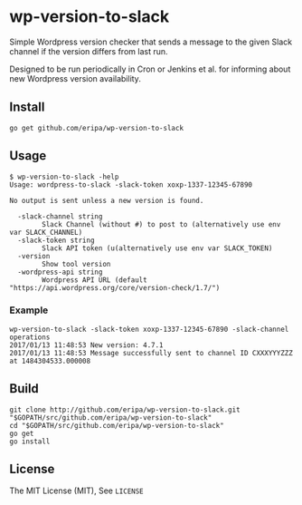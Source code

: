 # wp-version-to-slack

Simple Wordpress version checker that sends a message to the given Slack channel if the version differs from last run.

Designed to be run periodically in Cron or Jenkins et al. for informing about new Wordpress version availability.

## Install

```shell
go get github.com/eripa/wp-version-to-slack
```

## Usage

```shel
$ wp-version-to-slack -help
Usage: wordpress-to-slack -slack-token xoxp-1337-12345-67890

No output is sent unless a new version is found.

  -slack-channel string
        Slack Channel (without #) to post to (alternatively use env var SLACK_CHANNEL)
  -slack-token string
        Slack API token (u(alternatively use env var SLACK_TOKEN)
  -version
        Show tool version
  -wordpress-api string
        Wordpress API URL (default "https://api.wordpress.org/core/version-check/1.7/")
```

### Example

```shell
wp-version-to-slack -slack-token xoxp-1337-12345-67890 -slack-channel operations
2017/01/13 11:48:53 New version: 4.7.1
2017/01/13 11:48:53 Message successfully sent to channel ID CXXXYYYZZZ at 1484304533.000008
```

## Build

```shell
git clone http://github.com/eripa/wp-version-to-slack.git "$GOPATH/src/github.com/eripa/wp-version-to-slack"
cd "$GOPATH/src/github.com/eripa/wp-version-to-slack"
go get
go install
```

## License

The MIT License (MIT), See `LICENSE`
